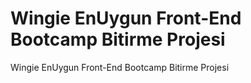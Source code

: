 # Wingie EnUygun Front-End Bootcamp Bitirme Projesi
 Wingie EnUygun Front-End Bootcamp Bitirme Projesi
